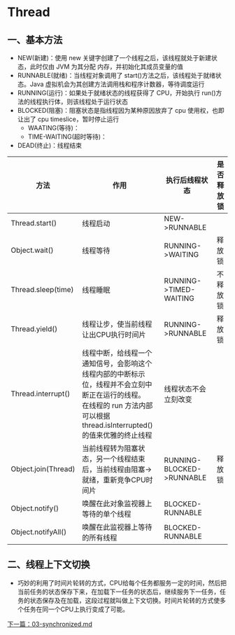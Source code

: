 # Thread

<a name="xAi3E"></a>
## 一、基本方法
- NEW(新建)：使用 new 关键字创建了一个线程之后，该线程就处于新建状态，此时仅由 JVM 为其分配
内存，并初始化其成员变量的值
- RUNNABLE(就绪)：当线程对象调用了 start()方法之后，该线程处于就绪状态。Java 虚拟机会为其创建方法调用栈和程序计数器，等待调度运行
- RUNNING(运行)：如果处于就绪状态的线程获得了 CPU，开始执行 run()方法的线程执行体，则该线程处于运行状态
- BLOCKED(阻塞)：阻塞状态是指线程因为某种原因放弃了 cpu 使用权，也即让出了 cpu timeslice，暂时停止运行
  - WAATING(等待)：
  - TIME-WAITING(超时等待)：
- DEAD(终止)：线程结束




| 方法 | 作用 | 执行后线程状态 | 是否释放锁 |
| --- | --- | --- | --- |
| Thread.start() | 线程启动 | NEW->RUNNABLE |  |
| Object.wait() | 线程等待 | RUNNING->WAITING | 释放锁 |
| Thread.sleep(time) | 线程睡眠 | RUNNING->TIMED-WAITING | 不释放锁 |
| Thread.yield() | 线程让步，使当前线程让出CPU执行时间片 | RUNNING->RUNNABLE | 释放锁 |
| Thread.interrupt() | 线程中断，给线程一个通知信号，会影响这个线程内部的中断标示位，线程并不会立刻中断正在运行的线程。<br />在线程的 run 方法内部可以根据thread.isInterrupted()的值来优雅的终止线程 | 线程状态不会立刻改变 |  |
| Object.join(Thread) | 当前线程转为阻塞状态，另一个线程结束后，当前线程由阻塞->就绪，重新竞争CPU时间片 | RUNNING-BLOCKED->RUNNABLE | 释放锁 |
| Object.notify() | 唤醒在此对象监视器上等待的单个线程 | BLOCKED-RUNNABLE |  |
| Object.notifyAll() | 唤醒在此监视器上等待的所有线程 	 | BLOCKED-RUNNABLE |  |



<a name="lQg2G"></a>
## 二、线程上下文切换

- 巧妙的利用了时间片轮转的方式，CPU给每个任务都服务一定的时间，然后把当前任务的状态保存下来，在加载下一任务的状态后，继续服务下一任务，任务的状态保存及在加载，这段过程就叫做上下文切换。时间片轮转的方式使多个任务在同一个CPU上执行变成了可能。


[下一篇：03-synchronized.md](03-synchronized.md)
